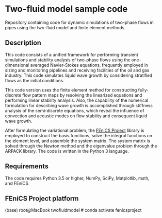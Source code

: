 # Two-fluid model sample code

Repository containing code for dynamic simulations of two-phase flows in pipes using the two-fluid model and finite element methods.

## Description 

This code consists of a unified framework for performing transient simulations and stability analysis of two-phase flows using the one-dimensional averaged Navier-Stokes equations, frequently employed in sizing and monitoring pipelines and receiving facilities of the oil and gas industry. This code simulates liquid wave growth by considering stratified flows as the initial conditions.

This code version uses the finite element method for constructing fully-discrete flow pattern maps by resolving the linearized equations and performing linear stability analysis. Also, the capability of the numerical formulation for describing wave growth is accomplished through stiffness analysis of the semi-discrete equations, which reveal the influence of convection and acoustic modes on flow stability and consequent liquid wave growth.

After formulating the variational problem, the [FEniCS Project](https://fenicsproject.org/) library is employed to construct the basis functions, solve the integral functions on the element level, and assemble the system matrix. The system matrix is solved through the Newton method and the eigenvalue problem through the ARPACK library. The code is written in the Python 3 language.


## Requirements

The code requires Python 3.5 or higher, NumPy, SciPy, Matplotlib, math, and FEniCS.


## FEniCS Project platform

(base) root@MacBook twofluidmodel # conda activate fenicsproject

